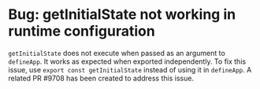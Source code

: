 # Bug: getInitialState not working in runtime configuration

`getInitialState` does not execute when passed as an argument to `defineApp`. It works as expected when exported independently. To fix this issue, use `export const getInitialState` instead of using it in `defineApp`. A related PR #9708 has been created to address this issue.
